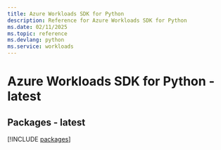 ```yaml
---
title: Azure Workloads SDK for Python
description: Reference for Azure Workloads SDK for Python
ms.date: 02/11/2025
ms.topic: reference
ms.devlang: python
ms.service: workloads
---
```

# Azure Workloads SDK for Python - latest
## Packages - latest
[!INCLUDE [packages](workloads-index.md)]